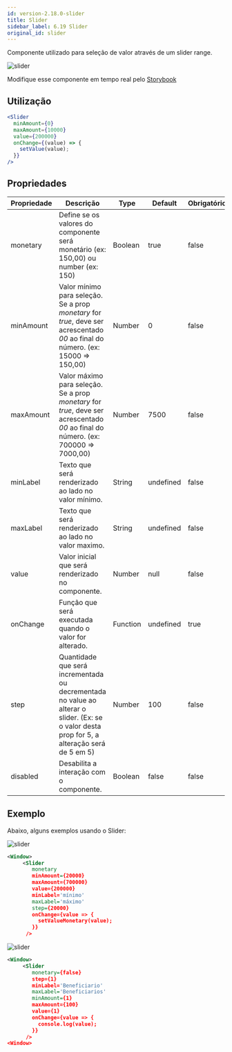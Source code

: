 ```yaml
---
id: version-2.18.0-slider
title: Slider
sidebar_label: 6.19 Slider
original_id: slider
---
```


Componente utilizado para seleção de valor através de um slider range.

![slider](assets/images_components/v2.0.0/slider.png)

Modifique esse componente em tempo real pelo [Storybook](https://ame-miniapp-components.calindra.com.br/storybook/?path=/story/intera%C3%A7%C3%B5es-slider--basic)

## Utilização

```jsx
<Slider
  minAmount={0}
  maxAmount={10000}
  value={200000}
  onChange={(value) => {
    setValue(value);
  }}
/>
```

## Propriedades

| Propriedade | Descrição                                                                                                                                    | Type     | Default   | Obrigatório |
|-------------|----------------------------------------------------------------------------------------------------------------------------------------------|----------|-----------|-------------|
| monetary    | Define se os valores do componente será monetário (ex: 150,00) ou number (ex: 150)                                                           | Boolean  | true      | false       |
| minAmount   | Valor mínimo para seleção. Se a prop _monetary_ for _true_, deve ser acrescentado _00_ ao final do número. (ex: 15000 => 150,00)             | Number   | 0         | false       |
| maxAmount   | Valor máximo para seleção. Se a prop _monetary_ for _true_, deve ser acrescentado _00_ ao final do número. (ex: 700000 => 7000,00)           | Number   | 7500      | false       |
| minLabel    | Texto que será renderizado ao lado no valor mínimo.                                                                                          | String   | undefined | false       |
| maxLabel    | Texto que será renderizado ao lado no valor maximo.                                                                                          | String   | undefined | false       |
| value       | Valor inicial que será renderizado no componente.                                                                                            | Number   | null      | false       |
| onChange    | Função que será executada quando o valor for alterado.                                                                                       | Function | undefined | true        |
| step        | Quantidade que será incrementada ou decrementada no value ao alterar o slider. (Ex: se o valor desta prop for 5, a alteração será de 5 em 5) | Number   | 100       | false       |
| disabled    | Desabilita a interação com o componente.                                                                                                     | Boolean  | false     | false       |

## Exemplo

Abaixo, alguns exemplos usando o Slider:

![slider](assets/images_components/v2.18.0/slider_ex1.png)

```xml
<Window>
     <Slider
        monetary
        minAmount={20000}
        maxAmount={700000}
        value={200000}
        minLabel='mínimo'
        maxLabel='máximo'
        step={20000}
        onChange={value => {
          setValueMonetary(value);
        }}
      />
```

![slider](assets/images_components/v2.18.0/slider_ex2.png)

```xml
<Window>
     <Slider
        monetary={false}
        step={1}
        minLabel='Beneficiario'
        maxLabel='Beneficiarios'
        minAmount={1}
        maxAmount={100}
        value={1}
        onChange={value => {
          console.log(value);
        }}
      />
<Window>
```
